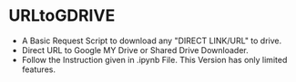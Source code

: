 # URLtoGDRIVE
- A Basic Request Script to download any "DIRECT LINK/URL" to drive.
- Direct URL to Google MY Drive or Shared Drive Downloader.
- Follow the Instruction given in .ipynb File. 
This Version has only limited features.
